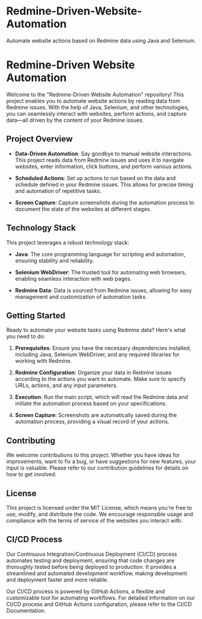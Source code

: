 # Redmine-Driven-Website-Automation
Automate website actions based on Redmine data using Java and Selenium.

# Redmine-Driven Website Automation

Welcome to the "Redmine-Driven Website Automation" repository! This project enables you to automate website actions by reading data from Redmine issues. With the help of Java, Selenium, and other technologies, you can seamlessly interact with websites, perform actions, and capture data—all driven by the content of your Redmine issues.

## Project Overview

- **Data-Driven Automation**: Say goodbye to manual website interactions. This project reads data from Redmine issues and uses it to navigate websites, enter information, click buttons, and perform various actions.

- **Scheduled Actions**: Set up actions to run based on the data and schedule defined in your Redmine issues. This allows for precise timing and automation of repetitive tasks.

- **Screen Capture**: Capture screenshots during the automation process to document the state of the websites at different stages.

## Technology Stack

This project leverages a robust technology stack:

- **Java**: The core programming language for scripting and automation, ensuring stability and reliability.

- **Selenium WebDriver**: The trusted tool for automating web browsers, enabling seamless interaction with web pages.

- **Redmine Data**: Data is sourced from Redmine issues, allowing for easy management and customization of automation tasks.

## Getting Started

Ready to automate your website tasks using Redmine data? Here's what you need to do:

1. **Prerequisites**: Ensure you have the necessary dependencies installed, including Java, Selenium WebDriver, and any required libraries for working with Redmine.

2. **Redmine Configuration**: Organize your data in Redmine issues according to the actions you want to automate. Make sure to specify URLs, actions, and any input parameters.

3. **Execution**: Run the main script, which will read the Redmine data and initiate the automation process based on your specifications.

4. **Screen Capture**: Screenshots are automatically saved during the automation process, providing a visual record of your actions.

## Contributing

We welcome contributions to this project. Whether you have ideas for improvements, want to fix a bug, or have suggestions for new features, your input is valuable. Please refer to our contribution guidelines for details on how to get involved.

## License

This project is licensed under the MIT License, which means you're free to use, modify, and distribute the code. We encourage responsible usage and compliance with the terms of service of the websites you interact with.

## CI/CD Process

Our Continuous Integration/Continuous Deployment (CI/CD) process automates testing and deployment, ensuring that code changes are thoroughly tested before being deployed to production. It provides a streamlined and automated development workflow, making development and deployment faster and more reliable.

Our CI/CD process is powered by GitHub Actions, a flexible and customizable tool for automating workflows. For detailed information on our CI/CD process and GitHub Actions configuration, please refer to the CI/CD Documentation.

